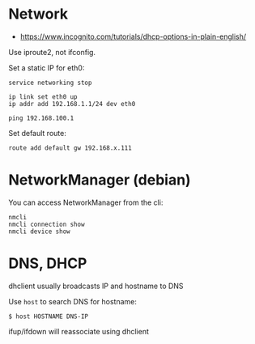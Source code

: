 # Network
- https://www.incognito.com/tutorials/dhcp-options-in-plain-english/

Use iproute2, not ifconfig.

Set a static IP for eth0:

    service networking stop

    ip link set eth0 up
    ip addr add 192.168.1.1/24 dev eth0

    ping 192.168.100.1

Set default route:

    route add default gw 192.168.x.111


# NetworkManager (debian)
You can access NetworkManager from the cli:

    nmcli
    nmcli connection show
    nmcli device show


# DNS, DHCP
dhclient usually broadcasts IP and hostname to DNS

Use `host` to search DNS for hostname:

    $ host HOSTNAME DNS-IP

ifup/ifdown will reassociate using dhclient
